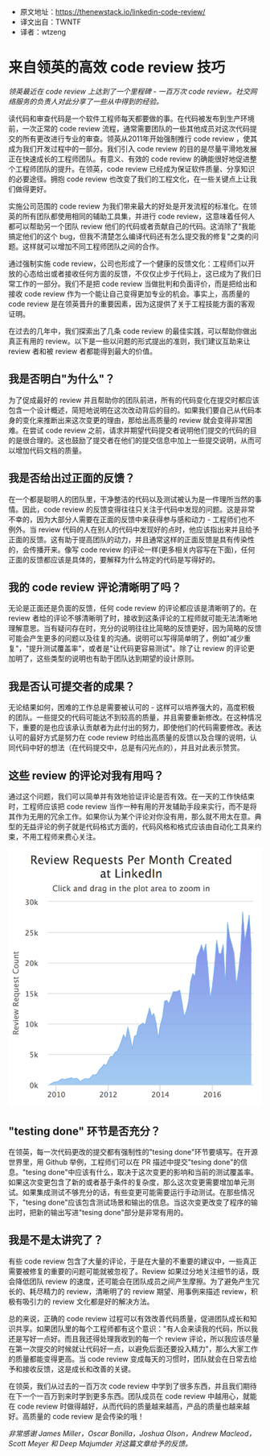 * 原文地址：https://thenewstack.io/linkedin-code-review/
* 译文出自：TWNTF
* 译者：wtzeng

# 来自领英的高效 code review 技巧

<i>领英最近在 code review 上达到了一个里程碑 - 一百万次 code review。社交网络服务的负责人对此分享了一些从中得到的经验。</i>

读代码和审查代码是一个软件工程师每天都要做的事。在代码被发布到生产环境前，一次正常的 code review 流程，通常需要团队的一些其他成员对这次代码提交的所有更改进行专业的审查。领英从2011年开始强制推行 code review ，使其成为我们开发过程中的一部分。我们引入 code review 的目的是尽量平滑地发展正在快速成长的工程师团队。有意义、有效的 code review 的确能很好地促进整个工程师团队的提升。在领英，code review 已经成为保证软件质量、分享知识的必要途径。拥抱 code review 也改变了我们的工程文化，在一些关键点上让我们做得更好。

实施公司范围的 code review 为我们带来最大的好处是开发流程的标准化。在领英的所有团队都使用相同的辅助工具集，并进行 code review，这意味着任何人都可以帮助另一个团队 review 他们的代码或者贡献自己的代码。这消除了"我能搞定他们的这个 bug，但我不清楚怎么编译代码还有怎么提交我的修复"之类的问题。这样就可以增加不同工程师团队之间的合作。

通过强制实施 code review，公司也形成了一个健康的反馈文化：工程师们以开放的心态给出或者接收任何方面的反馈，不仅仅止步于代码上，这已成为了我们日常工作的一部分。我们不是把 code review 当做批判和负面评价，而是把给出和接收 code review 作为一个能让自己变得更加专业的机会。事实上，高质量的 code review 是在领英晋升的重要因素，因为这提供了关于工程技能方面的客观证明。

在过去的几年中，我们探索出了几条 code review 的最佳实践，可以帮助你做出真正有用的 review。以下是一些以问题的形式提出的准则，我们建议互助来让 review 者和被 review 者都能得到最大的价值。

## 我是否明白"为什么"？

为了促成最好的 review 并且帮助你的团队前进，所有的代码变化在提交时都应该包含一个设计概述，简短地说明在这次改动背后的目的。如果我们要自己从代码本身的变化来推断出来这次变更的理由，那给出高质量的 review 就会变得非常困难。在尝试 code review 之前，请求并期望代码提交者说明他们提交的代码的目的是很合理的。这也鼓励了提交者在他们的提交信息中加上一些提交说明，从而可以增加代码文档的质量。

## 我是否给出过正面的反馈？

在一个都是聪明人的团队里，干净整洁的代码以及测试被认为是一件理所当然的事情。因此，code review 的反馈变得往往只关注于代码中发现的问题。这是非常不幸的，因为大部分人需要在正面的反馈中来获得参与感和动力 - 工程师们也不例外。当 review 代码的人在别人的代码中发现好的点时，他应该指出来并且给予正面的反馈。这有助于提高团队的动力，并且通常这样的正面反馈是具有传染性的，会传播开来。像写 code review 的评论一样(更多相关内容写在下面)，任何正面的反馈都应该是具体的，要解释为什么特定的代码是写得好的。

## 我的 code review 评论清晰明了吗？

无论是正面还是负面的反馈，任何 code review 的评论都应该是清晰明了的。在 review 者给的评论不够清晰明了时，接收到这条评论的工程师就可能无法清晰地理解意思。当有疑问存在时，充分的说明往往比简略的反馈更好，因为简略的反馈可能会产生更多的问题以及往复的沟通。说明可以写得简单明了，例如"减少重复"，"提升测试覆盖率"，或者是"让代码更容易测试"。除了让 review 的评论更加明了，这些类型的说明也有助于团队达到期望的设计原则。

## 我是否认可提交者的成果？

无论结果如何，困难的工作总是需要被认可的 - 这样可以培养强大的，高度积极的团队。一些提交的代码可能达不到较高的质量，并且需要重新修改。在这种情况下，重要的是也应该承认贡献者为此付出的努力，即使他们的代码需要修改。表达认可的最好方式是努力在 code review 时给出高质量的反馈以及合理的说明，认同代码中好的想法（在代码提交中，总是有闪光点的），并且对此表示赞赏。

## 这些 review  的评论对我有用吗？

通过这个问题，我们可以简单并有效地验证评论是否有效。在一天的工作快结束时，工程师应该把 code review 当作一种有用的开发辅助手段来实行，而不是将其作为无用的冗余工作。如果你认为某个评论对你没有用，那么就不用太在意。典型的无益评论的例子就是代码格式方面的，代码风格和格式应该由自动化工具来约束，不用工程师来费心关注。

![review-growth](images/review-growth.png)

## "testing done" 环节是否充分？

在领英，每一次代码更改的提交都有强制性的"tesing done"环节要填写。在开源世界里，用 Github 举例，工程师们可以在 PR 描述中提交"tesing done"的信息。"tesing done"中应该有什么，取决于这次变更的影响和当前的测试覆盖率。如果这次变更包含了新的或者基于条件的复杂度，那么这次变更需要增加单元测试。如果集成测试不够充分的话，有些变更可能需要运行手动测试。在那些情况下，"tesing done"应该包含测试场景和输出的信息。当这次变更改变了程序的输出时，把新的输出写进"tesing done"部分是非常有用的。

## 我是不是太讲究了？

有些 code review 包含了大量的评论，于是在大量的不重要的建议中，一些真正需要被修复的重要的问题可能就被忽视了。Review 如果过分地关注细节的话，既会降低团队 review 的速度，还可能会在团队成员之间产生摩擦。为了避免产生冗长的、耗尽精力的 review，清晰明了的 review 期望、用事例来描述 review，积极有吸引力的 review 文化都是好的解决方法。

总的来说，正确的 code review 过程可以有效改善代码质量，促进团队成长和知识共享。如果团队里的每个工程师都有这个意识："有人会来读我的代码，所以我还是写好一点好。而且我还得处理我收到的每一个 review 评论，所以我应该尽量在第一次提交的时候就让代码好一点，以避免后面还要投入精力"，那么大家工作的质量都能变得更高。当 code review 变成每天的习惯时，团队就会在日常去给予和接收反馈，这是成长和改善的关键。

在领英，我们从过去的一百万次 code review 中学到了很多东西，并且我们期待在下一个一百万到来时学到更多东西。团队成员在 code review 中越用心，就能在 code review 时做得越好，从而代码的质量越来越高，产品的质量也越来越好。高质量的 code review 是会传染的哦！

<i>非常感谢 James Miller，Oscar Bonilla，Joshua Olson，Andrew Macleod，Scott Meyer 和 Deep Majumder 对这篇文章给予的反馈。</i>